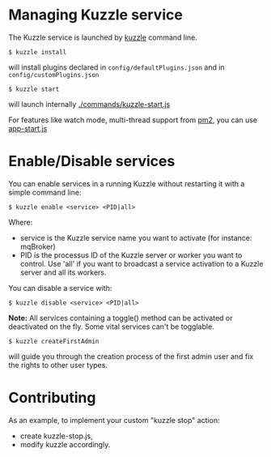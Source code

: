 # Managing Kuzzle service

The Kuzzle service is launched by [kuzzle](kuzzle) command line.


```
$ kuzzle install
```

will install plugins declared in `config/defaultPlugins.json` and in `config/customPlugins.json`

```
$ kuzzle start
```

will launch internally [./commands/kuzzle-start.js](./commands/kuzzle-start.js)

For features like watch mode, multi-thread support from [pm2](https://www.npmjs.com/package/pm2), you can use [app-start.js](../app-start.js)

# Enable/Disable services

You can enable services in a running Kuzzle without restarting it with a simple command line:

```
$ kuzzle enable <service> <PID|all>
```

Where:

* service is the Kuzzle service name you want to activate (for instance: mqBroker)
* PID is the processus ID of the Kuzzle server or worker you want to control. Use 'all' if you want to broadcast a service activation to a Kuzzle server and all its workers.

You can disable a service with:

```
$ kuzzle disable <service> <PID|all>
```

**Note:** All services containing a toggle() method can be activated or deactivated on the fly. Some vital services can't be togglable. 

```
$ kuzzle createFirstAdmin
```

will guide you through the creation process of the first admin user and fix the rights to other user types.



# Contributing

As an example, to implement your custom "kuzzle stop" action:

* create kuzzle-stop.js,
* modify kuzzle accordingly.
